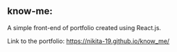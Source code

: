 ## know-me:
  A simple front-end of portfolio created using React.js.
  
  Link to the portfolio: https://nikita-19.github.io/know_me/

